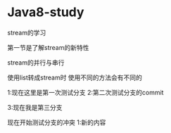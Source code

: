 # Java8-study
stream的学习

第一节是了解stream的新特性

stream的并行与串行

使用list转成stream时
使用不同的方法会有不同的

1:现在这里是第一次测试分支
2:第二次测试分支的commit


3:现在我是第三分支

现在开始测试分支的冲突
1:新的内容